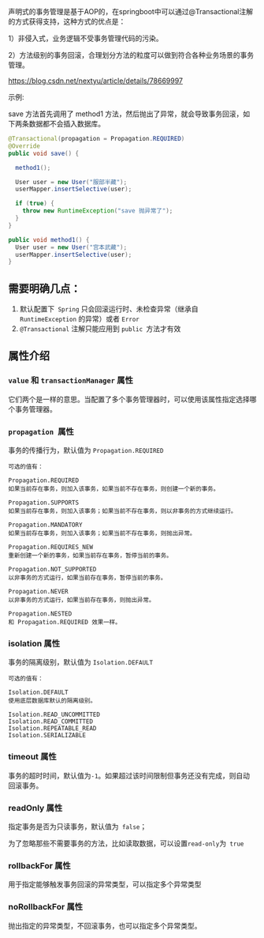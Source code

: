 声明式的事务管理是基于AOP的，在springboot中可以通过@Transactional注解的方式获得支持，这种方式的优点是：

1）非侵入式，业务逻辑不受事务管理代码的污染。

2）方法级别的事务回滚，合理划分方法的粒度可以做到符合各种业务场景的事务管理。



https://blog.csdn.net/nextyu/article/details/78669997



示例:

save 方法首先调用了 method1 方法，然后抛出了异常，就会导致事务回滚，如下两条数据都不会插入数据库。

```java
@Transactional(propagation = Propagation.REQUIRED)
@Override
public void save() {

  method1();

  User user = new User("服部半藏");
  userMapper.insertSelective(user);

  if (true) {
    throw new RuntimeException("save 抛异常了");
  }
}

public void method1() {
  User user = new User("宫本武藏");
  userMapper.insertSelective(user);
}
```



## 需要明确几点：

1. 默认配置下` Spring` 只会回滚运行时、未检查异常（继承自 `RuntimeException` 的异常）或者 `Error`
2. `@Transactional` 注解只能应用到 `public `方法才有效

## 属性介绍

### `value` 和 `transactionManager` 属性

它们两个是一样的意思。当配置了多个事务管理器时，可以使用该属性指定选择哪个事务管理器。



### `propagation `属性

事务的传播行为，默认值为 `Propagation.REQUIRED`

```
可选的值有：

Propagation.REQUIRED
如果当前存在事务，则加入该事务，如果当前不存在事务，则创建一个新的事务。

Propagation.SUPPORTS
如果当前存在事务，则加入该事务；如果当前不存在事务，则以非事务的方式继续运行。

Propagation.MANDATORY
如果当前存在事务，则加入该事务；如果当前不存在事务，则抛出异常。

Propagation.REQUIRES_NEW
重新创建一个新的事务，如果当前存在事务，暂停当前的事务。

Propagation.NOT_SUPPORTED
以非事务的方式运行，如果当前存在事务，暂停当前的事务。

Propagation.NEVER
以非事务的方式运行，如果当前存在事务，则抛出异常。

Propagation.NESTED
和 Propagation.REQUIRED 效果一样。
```

### isolation 属性

事务的隔离级别，默认值为 `Isolation.DEFAULT`

```
可选的值有：

Isolation.DEFAULT
使用底层数据库默认的隔离级别。

Isolation.READ_UNCOMMITTED
Isolation.READ_COMMITTED
Isolation.REPEATABLE_READ
Isolation.SERIALIZABLE
```

### timeout 属性

事务的超时时间，默认值为`-1`。如果超过该时间限制但事务还没有完成，则自动回滚事务。

### readOnly 属性

指定事务是否为只读事务，默认值为` false`；

为了忽略那些不需要事务的方法，比如读取数据，可以设置` read-only `为` true`

### rollbackFor 属性

用于指定能够触发事务回滚的异常类型，可以指定多个异常类型

### noRollbackFor 属性

抛出指定的异常类型，不回滚事务，也可以指定多个异常类型。























